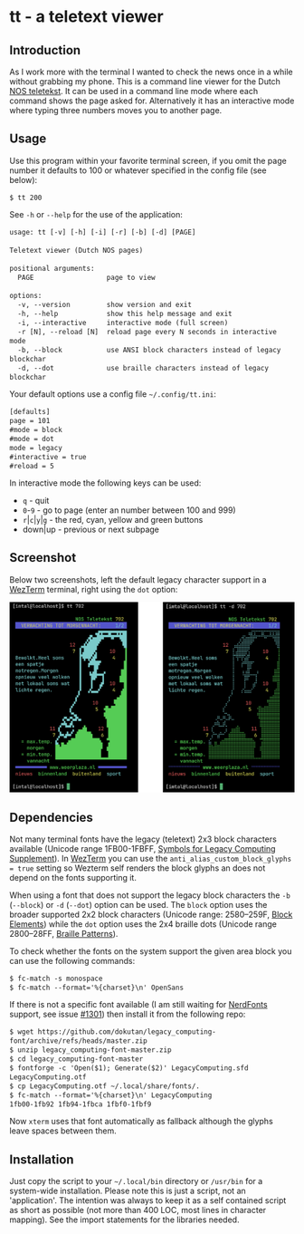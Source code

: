 # tt - a teletext viewer

## Introduction

As I work more with the terminal I wanted to check the news once in a while without grabbing my phone. This is a command line viewer for the Dutch [NOS teletekst](https://teletekst-data.nos.nl/webplus). It can be used in a command line mode where each command shows the page asked for. Alternatively it has an interactive mode where typing three numbers moves you to another page.

## Usage

Use this program within your favorite terminal screen, if you omit the page number it defaults to 100 or whatever specified in the config file (see below):

	$ tt 200

See `-h` or `--help` for the use of the application:

	usage: tt [-v] [-h] [-i] [-r] [-b] [-d] [PAGE]
	
	Teletext viewer (Dutch NOS pages)
	
	positional arguments:
	  PAGE                  page to view
	
	options:
	  -v, --version         show version and exit
	  -h, --help            show this help message and exit
	  -i, --interactive     interactive mode (full screen)
	  -r [N], --reload [N]  reload page every N seconds in interactive mode
      -b, --block           use ANSI block characters instead of legacy blockchar
      -d, --dot             use braille characters instead of legacy blockchar

Your default options use a config file `~/.config/tt.ini`:

    [defaults]
    page = 101
    #mode = block
    #mode = dot
    mode = legacy
    #interactive = true
    #reload = 5

In interactive mode the following keys can be used:

* `q` - quit
* `0`-`9` - go to page (enter an number between 100 and 999)
* `r`|`c`|`y`|`g` - the red, cyan, yellow and green buttons
* down|up - previous or next subpage

## Screenshot

Below two screenshots, left the default legacy character support in a [WezTerm](wezfurlong.com) terminal, right using the `dot` option:

![Screenshots](screenshots.png)

## Dependencies

Not many terminal fonts have the legacy (teletext) 2x3 block characters available (Unicode range 1FB00-1FBFF, [Symbols for Legacy Computing Supplement](https://www.unicode.org/charts/PDF/U1CC00.pdf)). In [WezTerm](wezfurlong.org) you can use the `anti_alias_custom_block_glyphs = true` setting so Wezterm self renders the block glyphs an does not depend on the fonts supporting it.

When using a font that does not support the legacy block characters the `-b` (`--block`) or `-d` (`--dot`) option can be used. The `block` option uses the broader supported 2x2 block characters (Unicode range: 2580–259F, [Block Elements](https://www.unicode.org/charts/PDF/U2580.pdf)) while the `dot` option uses the 2x4 braille dots (Unicode range 2800–28FF, [Braille Patterns](https://www.unicode.org/charts/PDF/U2800.pdf)). 

To check whether the fonts on the system support the given area block you can use the following commands:

    $ fc-match -s monospace
    $ fc-match --format='%{charset}\n' OpenSans

If there is not a specific font available (I am still waiting for [NerdFonts](https://www.nerdfonts.com/) support, see issue [#1301](https://github.com/ryanoasis/nerd-fonts/issues/1301)) then install it from the following repo:

    $ wget https://github.com/dokutan/legacy_computing-font/archive/refs/heads/master.zip
    $ unzip legacy_computing-font-master.zip
    $ cd legacy_computing-font-master
    $ fontforge -c 'Open($1); Generate($2)' LegacyComputing.sfd LegacyComputing.otf
    $ cp LegacyComputing.otf ~/.local/share/fonts/.
    $ fc-match --format='%{charset}\n' LegacyComputing
    1fb00-1fb92 1fb94-1fbca 1fbf0-1fbf9

Now `xterm` uses that font automatically as fallback although the glyphs leave spaces between them.

## Installation

Just copy the script to your `~/.local/bin` directory or `/usr/bin` for a system-wide installation. Please note this is just a script, not an 'application'. The intention was always to keep it as a self contained script as short as possible (not more than 400 LOC, most lines in character mapping). See the import statements for the libraries needed.
